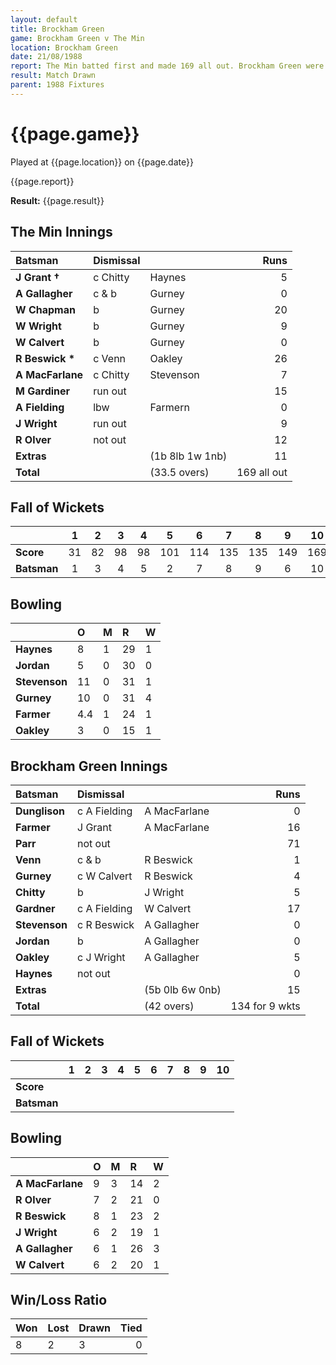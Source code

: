 ```yaml
---
layout: default
title: Brockham Green
game: Brockham Green v The Min
location: Brockham Green
date: 21/08/1988
report: The Min batted first and made 169 all out. Brockham Green were 134 for 9 wkts when time ran out
result: Match Drawn
parent: 1988 Fixtures
---
```


# {{page.game}}

Played at {{page.location}} on {{page.date}}

{{page.report}}

**Result:** {{page.result}}

## The Min Innings

| Batsman | Dismissal |  | Runs |
|:---|:---|---|---:|
| **J Grant &#8224;** | c Chitty | Haynes | 5 | 
| **A Gallagher** | c & b | Gurney | 0 | 
| **W Chapman** | b | Gurney | 20 | 
| **W Wright** | b | Gurney | 9 | 
| **W Calvert** | b  | Gurney | 0 | 
| **R Beswick &#42;** | c Venn | Oakley | 26 | 
| **A MacFarlane** | c Chitty | Stevenson | 7 | 
| **M Gardiner** | run out |  | 15 | 
| **A Fielding** | lbw | Farmern | 0 | 
| **J Wright** | run out |  | 9 | 
| **R Olver** | not out |  | 12 | 
| **Extras** | | (1b 8lb 1w 1nb) | 11 | 
| **Total** | | (33.5 overs) | 169 all out | 

## Fall of Wickets

| | 1 | 2 | 3 | 4 | 5 | 6 | 7 | 8 | 9 | 10 |
|---|:---:|:---:|:---:|:---:|:---:|:---:|:---:|:---:|:---:|:---:|
| **Score** | 31 | 82 | 98 | 98 | 101 | 114 | 135 | 135 | 149 | 169 | 
| **Batsman** | 1 | 3 | 4 | 5 | 2 | 7 | 8 | 9 | 6 | 10 | 

## Bowling

| | O | M | R | W |
|---|:---|:---|:---|:---|
| **Haynes** | 8 | 1 | 29 | 1 | 
| **Jordan** | 5 | 0 | 30 | 0 | 
| **Stevenson** | 11 | 0 | 31 | 1 | 
| **Gurney** | 10 | 0 | 31 | 4 |
| **Farmer** | 4.4 | 1 | 24 | 1 | 
| **Oakley** | 3 | 0 | 15 | 1 | 

## Brockham Green Innings

| Batsman | Dismissal |  | Runs |
|:---|:---|---|---:|
| **Dunglison** | c A Fielding | A MacFarlane | 0 | 
| **Farmer** | J Grant | A MacFarlane | 16 | 
| **Parr** | not out |  | 71 | 
| **Venn** | c & b | R Beswick | 1 | 
| **Gurney** | c W Calvert | R Beswick | 4 | 
| **Chitty** | b | J Wright | 5 |
| **Gardner** | c A Fielding | W Calvert | 17 | 
| **Stevenson** | c R Beswick | A Gallagher | 0 |
| **Jordan** | b | A Gallagher | 0 | 
| **Oakley** | c J Wright | A Gallagher | 5 | 
| **Haynes** | not out |  | 0 |
| **Extras** | | (5b 0lb 6w 0nb) | 15 | 
| **Total** | | (42 overs) | 134 for 9 wkts | 

## Fall of Wickets

| | 1 | 2 | 3 | 4 | 5 | 6 | 7 | 8 | 9 | 10 |
|---|:---:|:---:|:---:|:---:|:---:|:---:|:---:|:---:|:---:|:---:|
| **Score** |  |  |  |  |  |  |  |  |  |  |
| **Batsman** |  |  |  |  |  |  |  |  |  |  |

## Bowling

| | O | M | R | W |
|---|:---|:---|:---|:---|
| **A MacFarlane** | 9 | 3 | 14 | 2 | 
| **R Olver** | 7 | 2 | 21 | 0 | 
| **R Beswick** | 8 | 1 | 23 | 2 | 
| **J Wright** | 6 | 2 | 19 | 1 | 
| **A Gallagher** | 6 | 1 | 26 | 3 |
| **W Calvert** | 6 | 2 | 20 | 1 |

## Win/Loss Ratio

| Won | Lost | Drawn | Tied |
|:---|:---|:---|---:|
| 8 | 2 | 3 | 0 |